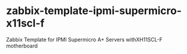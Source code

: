 # zabbix-template-ipmi-supermicro-x11scl-f
Zabbix Template for IPMI Supermicro A+ Servers withXH11SCL-F motherboard
